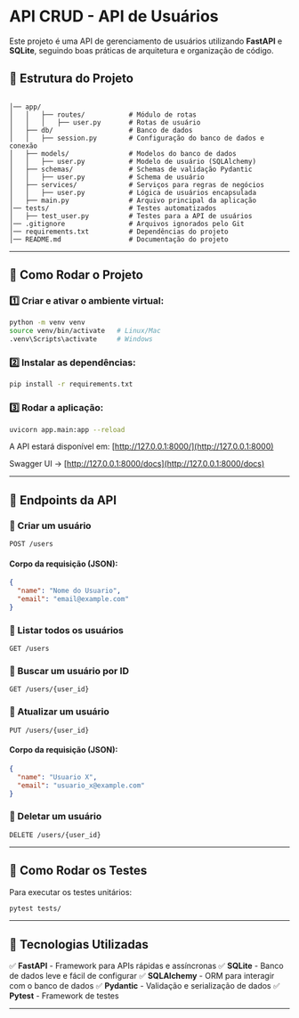 # API CRUD - API de Usuários

Este projeto é uma API de gerenciamento de usuários utilizando **FastAPI** e **SQLite**, seguindo boas práticas de arquitetura e organização de código.

## 📂 Estrutura do Projeto

```

│── app/
│   │   ├── routes/           # Módulo de rotas
│   │   │   ├── user.py       # Rotas de usuário
│   ├── db/                   # Banco de dados
│   │   ├── session.py        # Configuração do banco de dados e conexão
│   ├── models/               # Modelos do banco de dados
│   │   ├── user.py           # Modelo de usuário (SQLAlchemy)
│   ├── schemas/              # Schemas de validação Pydantic
│   │   ├── user.py           # Schema de usuário
│   ├── services/             # Serviços para regras de negócios
│   │   ├── user.py           # Lógica de usuários encapsulada
│   ├── main.py               # Arquivo principal da aplicação
│── tests/                    # Testes automatizados
│   ├── test_user.py          # Testes para a API de usuários
│── .gitignore                # Arquivos ignorados pelo Git
│── requirements.txt          # Dependências do projeto
│── README.md                 # Documentação do projeto
```

---

## 🚀 Como Rodar o Projeto

### 1️⃣ Criar e ativar o ambiente virtual:

```bash
python -m venv venv
source venv/bin/activate   # Linux/Mac
.venv\Scripts\activate     # Windows
```

### 2️⃣ Instalar as dependências:

```bash
pip install -r requirements.txt
```

### 3️⃣ Rodar a aplicação:

```bash
uvicorn app.main:app --reload
```

A API estará disponível em: [http://127.0.0.1:8000/](http://127.0.0.1:8000)

Swagger UI → [http://127.0.0.1:8000/docs](http://127.0.0.1:8000/docs)

---

## 🔗 Endpoints da API

### 📌 Criar um usuário

```http
POST /users
```

#### Corpo da requisição (JSON):

```json
{
  "name": "Nome do Usuario",
  "email": "email@example.com"
}
```

### 📌 Listar todos os usuários

```http
GET /users
```

### 📌 Buscar um usuário por ID

```http
GET /users/{user_id}
```

### 📌 Atualizar um usuário

```http
PUT /users/{user_id}
```

#### Corpo da requisição (JSON):

```json
{
  "name": "Usuario X",
  "email": "usuario_x@example.com"
}
```

### 📌 Deletar um usuário

```http
DELETE /users/{user_id}
```

---

## 🧪 Como Rodar os Testes

Para executar os testes unitários:

```bash
pytest tests/
```

---

## 📌 Tecnologias Utilizadas

✅ **FastAPI** - Framework para APIs rápidas e assíncronas
✅ **SQLite** - Banco de dados leve e fácil de configurar
✅ **SQLAlchemy** - ORM para interagir com o banco de dados
✅ **Pydantic** - Validação e serialização de dados
✅ **Pytest** - Framework de testes

---
